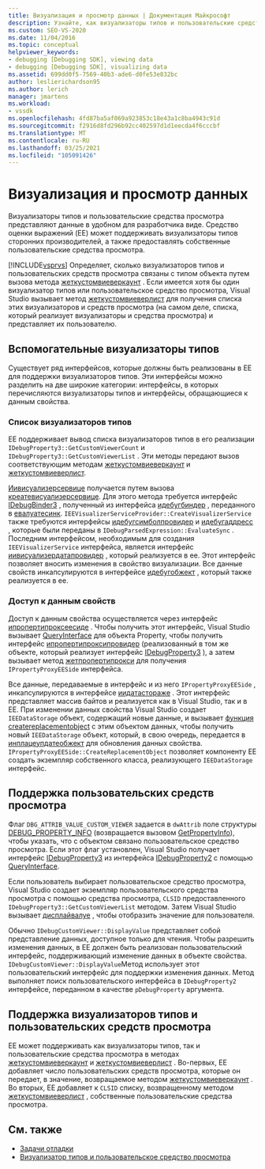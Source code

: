 ```yaml
---
title: Визуализация и просмотр данных | Документация Майкрософт
description: Узнайте, как визуализаторы типов и пользовательские средства просмотра предоставляют данные разработчику. Средство оценки выражений поддерживает средства визуализации типов сторонних разработчиков.
ms.custom: SEO-VS-2020
ms.date: 11/04/2016
ms.topic: conceptual
helpviewer_keywords:
- debugging [Debugging SDK], viewing data
- debugging [Debugging SDK], visualizing data
ms.assetid: 699dd0f5-7569-40b3-ade6-d0fe53e832bc
author: leslierichardson95
ms.author: lerich
manager: jmartens
ms.workload:
- vssdk
ms.openlocfilehash: 4fd87ba5af069a923853c18e43a1c8ba4943c91d
ms.sourcegitcommit: f2916d8fd296b92cc402597d1d1eecda4f6cccbf
ms.translationtype: MT
ms.contentlocale: ru-RU
ms.lasthandoff: 03/25/2021
ms.locfileid: "105091426"
---
```

# <a name="visualizing-and-viewing-data"></a>Визуализация и просмотр данных
Визуализаторы типов и пользовательские средства просмотра представляют данные в удобном для разработчика виде. Средство оценки выражений (EE) может поддерживать визуализаторы типов сторонних производителей, а также предоставлять собственные пользовательские средства просмотра.

 [!INCLUDE[vsprvs](../../code-quality/includes/vsprvs_md.md)] Определяет, сколько визуализаторов типов и пользовательских средств просмотра связаны с типом объекта путем вызова метода [жеткустомвиеверкаунт](../../extensibility/debugger/reference/idebugproperty3-getcustomviewercount.md) . Если имеется хотя бы один визуализатор типов или пользовательское средство просмотра, Visual Studio вызывает метод [жеткустомвиеверлист](../../extensibility/debugger/reference/idebugproperty3-getcustomviewerlist.md) для получения списка этих визуализаторов и средств просмотра (на самом деле, списка, который реализует визуализаторы и средства просмотра) и представляет их пользователю.

## <a name="supporting-type-visualizers"></a>Вспомогательные визуализаторы типов
 Существует ряд интерфейсов, которые должны быть реализованы в EE для поддержки визуализаторов типов. Эти интерфейсы можно разделить на две широкие категории: интерфейсы, в которых перечисляются визуализаторы типов и интерфейсы, обращающиеся к данным свойства.

### <a name="listing-type-visualizers"></a>Список визуализаторов типов
 EE поддерживает вывод списка визуализаторов типов в его реализации `IDebugProperty3::GetCustomViewerCount` и `IDebugProperty3::GetCustomViewerList` . Эти методы передают вызов соответствующим методам [жеткустомвиеверкаунт](../../extensibility/debugger/reference/ieevisualizerservice-getcustomviewercount.md) и [жеткустомвиеверлист](../../extensibility/debugger/reference/ieevisualizerservice-getcustomviewerlist.md).

 [Иивисуализерсервице](../../extensibility/debugger/reference/ieevisualizerservice.md) получается путем вызова [креатевисуализерсервице](../../extensibility/debugger/reference/ieevisualizerserviceprovider-createvisualizerservice.md). Для этого метода требуется интерфейс [IDebugBinder3](../../extensibility/debugger/reference/idebugbinder3.md) , полученный из интерфейса [идебугбиндер](../../extensibility/debugger/reference/idebugbinder.md) , переданного в [евалуатесинк](../../extensibility/debugger/reference/idebugparsedexpression-evaluatesync.md). `IEEVisualizerServiceProvider::CreateVisualizerService` также требуются интерфейсы [идебугсимболпровидер](../../extensibility/debugger/reference/idebugsymbolprovider.md) и [идебугаддресс](../../extensibility/debugger/reference/idebugaddress.md) , которые были переданы в `IDebugParsedExpression::EvaluateSync` . Последним интерфейсом, необходимым для создания `IEEVisualizerService` интерфейса, является интерфейс [иивисуализердатапровидер](../../extensibility/debugger/reference/ieevisualizerdataprovider.md) , который реализуется в ee. Этот интерфейс позволяет вносить изменения в свойство визуализации. Все данные свойств инкапсулируются в интерфейсе [идебугобжект](../../extensibility/debugger/reference/idebugobject.md) , который также реализуется в ee.

### <a name="accessing-property-data"></a>Доступ к данным свойств
 Доступ к данным свойства осуществляется через интерфейс [ипропертипроксеесиде](../../extensibility/debugger/reference/ipropertyproxyeeside.md) . Чтобы получить этот интерфейс, Visual Studio вызывает [QueryInterface](/cpp/atl/queryinterface) для объекта Property, чтобы получить интерфейс [ипропертипроксипровидер](../../extensibility/debugger/reference/ipropertyproxyprovider.md) (реализованный в том же объекте, который реализует интерфейс [IDebugProperty3](../../extensibility/debugger/reference/idebugproperty3.md) ), а затем вызывает метод [жетпропертипрокси](../../extensibility/debugger/reference/ipropertyproxyprovider-getpropertyproxy.md) для получения `IPropertyProxyEESide` интерфейса.

 Все данные, передаваемые в интерфейс и из него `IPropertyProxyEESide` , инкапсулируются в интерфейсе [иидатастораже](../../extensibility/debugger/reference/ieedatastorage.md) . Этот интерфейс представляет массив байтов и реализуется как в Visual Studio, так и в EE. При изменении данных свойства Visual Studio создает `IEEDataStorage` объект, содержащий новые данные, и вызывает [функция createreplacementobject](../../extensibility/debugger/reference/ipropertyproxyeeside-createreplacementobject.md) с этим объектом данных, чтобы получить новый `IEEDataStorage` объект, который, в свою очередь, передается в [инплацеупдатеобжект](../../extensibility/debugger/reference/ipropertyproxyeeside-inplaceupdateobject.md) для обновления данных свойства. `IPropertyProxyEESide::CreateReplacementObject` позволяет компоненту EE создать экземпляр собственного класса, реализующего `IEEDataStorage` интерфейс.

## <a name="supporting-custom-viewers"></a>Поддержка пользовательских средств просмотра
 Флаг `DBG_ATTRIB_VALUE_CUSTOM_VIEWER` задается в `dwAttrib` поле структуры [DEBUG_PROPERTY_INFO](../../extensibility/debugger/reference/debug-property-info.md) (возвращается вызовом [GetPropertyInfo](../../extensibility/debugger/reference/idebugproperty2-getpropertyinfo.md)), чтобы указать, что с объектом связано пользовательское средство просмотра. Если этот флаг установлен, Visual Studio получает интерфейс [IDebugProperty3](../../extensibility/debugger/reference/idebugproperty3.md) из интерфейса [IDebugProperty2](../../extensibility/debugger/reference/idebugproperty2.md) с помощью [QueryInterface](/cpp/atl/queryinterface).

 Если пользователь выбирает пользовательское средство просмотра, Visual Studio создает экземпляр пользовательского средства просмотра с помощью средства просмотра, `CLSID` предоставленного `IDebugProperty3::GetCustomViewerList` методом. Затем Visual Studio вызывает [дисплайвалуе](../../extensibility/debugger/reference/idebugcustomviewer-displayvalue.md) , чтобы отобразить значение для пользователя.

 Обычно `IDebugCustomViewer::DisplayValue` представляет собой представление данных, доступное только для чтения. Чтобы разрешить изменения данных, в EE должен быть реализован пользовательский интерфейс, поддерживающий изменение данных в объекте свойства. `IDebugCustomViewer::DisplayValue`Метод использует этот пользовательский интерфейс для поддержки изменения данных. Метод выполняет поиск пользовательского интерфейса в `IDebugProperty2` интерфейсе, переданном в качестве `pDebugProperty` аргумента.

## <a name="supporting-both-type-visualizers-and-custom-viewers"></a>Поддержка визуализаторов типов и пользовательских средств просмотра
 EE может поддерживать как визуализаторы типов, так и пользовательские средства просмотра в методах [жеткустомвиеверкаунт](../../extensibility/debugger/reference/idebugproperty3-getcustomviewercount.md) и [жеткустомвиеверлист](../../extensibility/debugger/reference/idebugproperty3-getcustomviewerlist.md) . Во-первых, EE добавляет число пользовательских средств просмотра, которые он передает, в значение, возвращаемое методом [жеткустомвиеверкаунт](../../extensibility/debugger/reference/ieevisualizerservice-getcustomviewercount.md) . Во вторых, EE добавляет к `CLSID` списку, возвращенному методом [жеткустомвиеверлист](../../extensibility/debugger/reference/ieevisualizerservice-getcustomviewerlist.md) , собственные пользовательские средства просмотра.

## <a name="see-also"></a>См. также
- [Задачи отладки](../../extensibility/debugger/debugging-tasks.md)
- [Визуализатор типов и пользовательское средство просмотра](../../extensibility/debugger/type-visualizer-and-custom-viewer.md)
